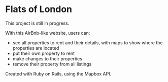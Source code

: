 # Flats of London

This project is still in progress.

With this AirBnb-like website, users can:
- see all properties to rent and their details, with maps to show where the properties are located
- put their own property to rent
- make changes to their properties
- remove their property from all listings

Created with Ruby on Rails, using the Mapbox API.
